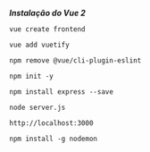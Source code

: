 ***Instalação do Vue 2***
```
vue create frontend
```

```
vue add vuetify
```

```
npm remove @vue/cli-plugin-eslint
```

```
npm init -y
```

```
npm install express --save
```

```
node server.js
```

```
http://localhost:3000
```

```
npm install -g nodemon
```